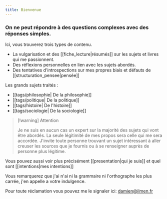 ```yaml
---
title: Bienvenue
---
```


### On ne peut répondre à des questions complexes avec des réponses simples.

Ici, vous trouverez trois types de contenu.

- La vulgarisation et des [[fiche_lecture|résumés]] sur les sujets et livres qui me passionnent.
- Des réflexions personnelles en lien avec les sujets abordés.
- Des tentatives d'introspections sur mes propres biais et défauts de [[structuration_pensee|pensée]]

Les grands sujets traités :

- [[tags/philosophie| De la philosophie]]
- [[tags/politique| De la politique]]
- [[tags/histoire| De l'histoire]]
- [[tags/sociologie| De la sociologie]]

> [!warning] Attention
>
> Je ne suis en aucun cas un expert sur la majorité des sujets qui vont être abordés. La seule légitimité de mes propos sera celle qui me sera accordée. J'invite toute personne trouvant un sujet intéressant à aller creuser les sources que je fournis ou à se renseigner auprès de personne plus légitime.

Vous pouvez aussi voir plus précisément [[presentation|qui je suis]] et quel sont [[intentions|mes intentions]]

Vous remarquerez que j'ai n'ai ni la grammaire ni l'orthographe les plus carrée, j'en appelle a votre indulgence.

Pour toute réclamation vous pouvez me le signaler ici: damien@ilmen.fr
